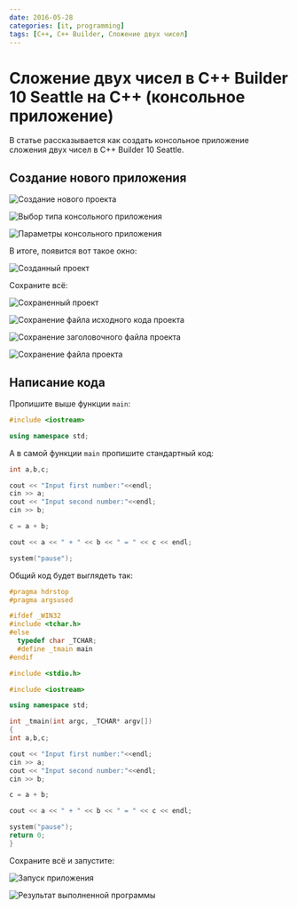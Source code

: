 ```yaml
---
date: 2016-05-28
categories: [it, programming]
tags: [C++, C++ Builder, Сложение двух чисел]
---
```


# Сложение двух чисел в C++ Builder 10 Seattle на C++ (консольное приложение)

В статье рассказывается как создать консольное приложение сложения двух чисел в C++ Builder 10 Seattle.

## Создание нового приложения

![Создание нового проекта](img/new-project_01.png)

![Выбор типа консольного приложения](img/new-project_02.png)

![Параметры консольного приложения](img/new-project_03.png)

В итоге, появится вот такое окно:

![Созданный проект](img/new-project_04.png)

Сохраните всё:

![Сохраненный проект](img/new-project_05.png)

![Сохранение файла исходного кода проекта](img/new-project_06.png)

![Сохранение заголовочного файла проекта](img/new-project_07.png)

![Сохранение файла проекта](img/new-project_08.png)

## Написание кода

Пропишите выше функции `main`:

```cpp
#include <iostream>

using namespace std;
```

А в самой функции `main` пропишите стандартный код:

```cpp
int a,b,c;

cout << "Input first number:"<<endl;
cin >> a;
cout << "Input second number:"<<endl;
cin >> b;

c = a + b;

cout << a << " + " << b << " = " << c << endl;

system("pause");
```

Общий код будет выглядеть так:

```cpp
#pragma hdrstop
#pragma argsused

#ifdef _WIN32
#include <tchar.h>
#else
  typedef char _TCHAR;
  #define _tmain main
#endif

#include <stdio.h>

#include <iostream>

using namespace std;

int _tmain(int argc, _TCHAR* argv[])
{
int a,b,c;

cout << "Input first number:"<<endl;
cin >> a;
cout << "Input second number:"<<endl;
cin >> b;

c = a + b;

cout << a << " + " << b << " = " << c << endl;

system("pause");
return 0;
}
```

Сохраните всё и запустите:

![Запуск приложения](img/run.png)

![Результат выполненной программы](img/result.png)
